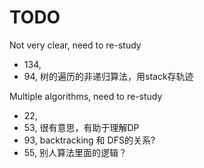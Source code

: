 # TODO

Not very clear, need to re-study

* 134,
* 94, 树的遍历的非递归算法，用stack存轨迹

Multiple algorithms, need to re-study

* 22,
* 53, 很有意思，有助于理解DP
* 93, backtracking 和 DFS的关系?
* 55, 别人算法里面的逻辑？
